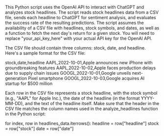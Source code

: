 This Python script uses the OpenAI API to interact with ChatGPT and analyzes stock headlines. 
The script reads stock headlines data from a CSV file, sends each headline to ChatGPT for sentiment analysis, 
and evaluates the success rate of the resulting predictions. The script assumes the availability of a CSV file with headlines, 
stock symbols, and dates, as well as a function to fetch the next day's return for a given stock. You will need to replace "your_api_key_here" 
with your actual API key for the OpenAI API.

The CSV file should contain three columns: stock, date, and headline. 
Here's a sample format for the CSV file:


stock,date,headline
AAPL,2022-10-01,Apple announces new iPhone with groundbreaking features
AAPL,2022-10-02,Apple faces production delays due to supply chain issues
GOOGL,2022-10-01,Google unveils next-generation Pixel smartphone
GOOGL,2022-10-03,Google acquires AI startup for $500 million


Each row in the CSV file represents a stock headline, with the stock symbol (e.g., "AAPL" for Apple Inc.), 
the date of the headline (in the format YYYY-MM-DD), and the text of the headline itself.
Make sure that the header in the CSV file matches the column names used in the analyze_headlines function in the Python script:


for index, row in headlines_data.iterrows():
    headline = row["headline"]
    stock = row["stock"]
    date = row["date"]


